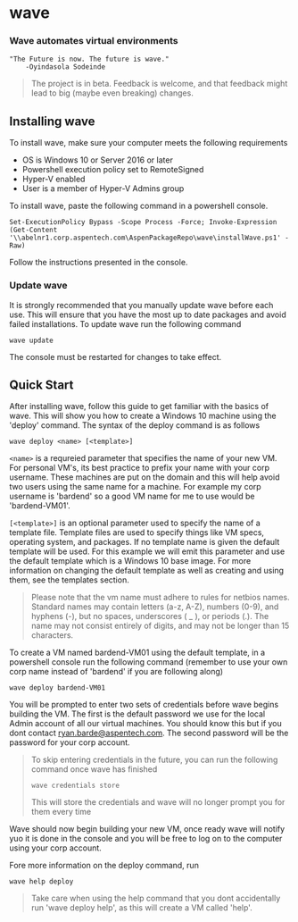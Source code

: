# wave
### Wave automates virtual environments
````
"The Future is now. The future is wave."           
    -Oyindasola Sodeinde
````
> The project is in beta. Feedback is welcome, and that feedback might lead to big (maybe even breaking) changes.

## Installing wave

To install wave, make sure your computer meets the following requirements
* OS is Windows 10 or Server 2016 or later
* Powershell execution policy set to RemoteSigned
* Hyper-V enabled
* User is a member of Hyper-V Admins group

To install wave, paste the following command in a powershell console.
````
Set-ExecutionPolicy Bypass -Scope Process -Force; Invoke-Expression (Get-Content '\\abelnr1.corp.aspentech.com\AspenPackageRepo\wave\installWave.ps1' -Raw)
````
Follow the instructions presented in the console. 

### Update wave

It is strongly recommended that you manually update wave before each use. This will ensure that you have the most up to date packages and avoid failed installations. To update wave run the following command
````
wave update
````
The console must be restarted for changes to take effect.

## Quick Start
After installing wave, follow this guide to get familiar with the basics of wave. This will show you how to create a Windows 10 machine using the 'deploy' command. The syntax of the deploy command is as follows
````
wave deploy <name> [<template>]
````
`<name>` is a requreied parameter that specifies the name of your new VM. For personal VM's, its best practice to prefix your name with your corp username. These machines are put on the domain and this will help avoid two users using the same name for a machine. For example my corp username is 'bardend' so a good VM name for me to use would be 'bardend-VM01'.

`[<template>]` is an optional parameter used to specify the name of a template file. Template files are used to specify things like VM specs, operating system, and packages. If no template name is given the default template will be used. For this example we will emit this parameter and use the default template which is a Windows 10 base image. For more information on changing the default template as well as creating and using them, see the templates section.

>Please note that the vm name must adhere to rules for netbios names. Standard names may contain letters (a-z, A-Z), numbers (0-9), and hyphens (-), but no spaces, underscores ( _ ), or periods (.). The name may not consist entirely of digits, and may not be longer than 15 characters. 

To create a VM named bardend-VM01 using the default template, in a powershell console run the following command (remember to use your own corp name instead of 'bardend' if you are following along)
````
wave deploy bardend-VM01
````
You will be prompted to enter two sets of credentials before wave begins building the VM. The first is the default password we use for the local Admin account of all our virtual machines. You should know this but if you dont contact ryan.barde@aspentech.com. The second password will be the password for your corp account. 

>To skip entering credentials in the future, you can run the following command once wave has finished
>````
>wave credentials store
>````
>This will store the credentials and wave will no longer prompt you for them every time

Wave should now begin building your new VM, once ready wave will notify yuo it is done in the console and you will be free to log on to the computer using your corp account.

Fore more information on the deploy command, run
````
wave help deploy
````
>Take care when using the help command that you dont accidentally run 'wave deploy help', as this will create a VM called 'help'.
